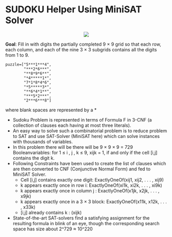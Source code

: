 # SUDOKU Helper Using MiniSAT Solver

<p align ="center">
<img src="https://thumbs.gfycat.com/MiserlyDisfiguredAgouti-size_restricted.gif"/> 
</p>


**Goal**: Fill in with digits the partially completed 9 × 9 grid so that each row, each column, and each of the nine 3 × 3 subgrids contains all the digits from 1 to 9.

```
puzzle=["5***1***4",
        "***2*6***",
        "**8*9*6**",
        "*4*****1*",
        "7*1*8*4*6",
        "*5*****3*",
        "**6*4*1**",
        "***5*2***",
        "2***6***8"]
 ```
where blank spaces are represented by a *

* Sudoku Problem is represented in terms of Formula F in 3-CNF (a collection of clauses each having at most three literals).
* An easy way to solve such a combinatorial problem is to reduce problem to SAT and use SAT-Solver (MiniSAT here) which can solve instances with thousands of variables.
* In this problem there will be there will be 9 × 9 × 9 = 729 Booleanvariables: for 1 ≤ i , j , k ≤ 9, xijk = 1, if and only if the cell [i,j] contains the digit k.
* Following Constraints have been used to create the list of clauses which are then converted to CNF (Conjunctive Normal Form) and fed to MiniSAT Solver.
  * Cell [i,j] contains exactly one digit: ExactlyOneOf(xij1, xij2, . . . , xij9) 
  * k appears exactly once in row i: ExactlyOneOf(xi1k, xi2k, . . . , xi9k)
  * k appears exactly once in column j : ExactlyOneOf(x1jk, x2jk, . . . , x9jk)
  * k appears exactly once in a 3 × 3 block: ExactlyOneOf(x11k, x12k, . . . , x33k)
  * [i,j] already contains k : (xijk)
* State-of-the-art SAT-solvers find a satisfying assignment for the resulting formula in blink of an eye, though the corresponding search space has size about 2^729 ≈ 10^220
